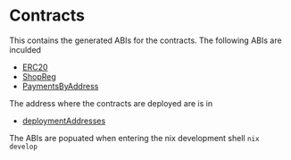 <!--
SPDX-FileCopyrightText: 2024 Mass Labs

SPDX-License-Identifier: Unlicense
-->

# Contracts

This contains the generated ABIs for the contracts. The following ABIs are inculded

- [ERC20](./abi/ERC20.json)
- [ShopReg](./abi/ShopReg.json)
- [PaymentsByAddress](./abi/PaymentsByAddress.json)

The address where the contracts are deployed are is in

- [deploymentAddresses](./deploymentAddresses.json)

The ABIs are popuated when entering the nix development shell `nix develop`
